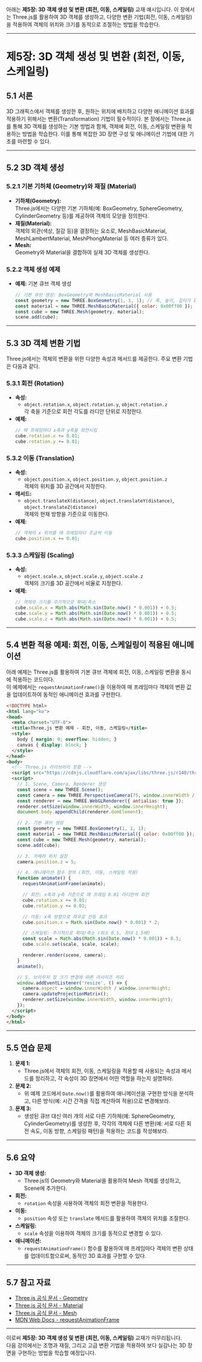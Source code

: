 아래는 **제5장: 3D 객체 생성 및 변환 (회전, 이동, 스케일링)** 교재 예시입니다. 이 장에서는 Three.js를 활용하여 3D 객체를 생성하고, 다양한 변환 기법(회전, 이동, 스케일링)을 적용하여 객체의 위치와 크기를 동적으로 조절하는 방법을 학습한다.

---

# 제5장: 3D 객체 생성 및 변환 (회전, 이동, 스케일링)

## 5.1 서론

3D 그래픽스에서 객체를 생성한 후, 원하는 위치에 배치하고 다양한 애니메이션 효과를 적용하기 위해서는 변환(Transformation) 기법이 필수적이다. 본 장에서는 Three.js를 통해 3D 객체를 생성하는 기본 방법과 함께, 객체에 회전, 이동, 스케일링 변환을 적용하는 방법을 학습한다. 이를 통해 복잡한 3D 장면 구성 및 애니메이션 기법에 대한 기초를 마련할 수 있다.

---

## 5.2 3D 객체 생성

### 5.2.1 기본 기하체 (Geometry)와 재질 (Material)
- **기하체(Geometry):**  
  Three.js에서는 다양한 기본 기하체(예: BoxGeometry, SphereGeometry, CylinderGeometry 등)를 제공하여 객체의 모양을 정의한다.
- **재질(Material):**  
  객체의 외관(색상, 질감 등)을 결정하는 요소로, MeshBasicMaterial, MeshLambertMaterial, MeshPhongMaterial 등 여러 종류가 있다.
- **Mesh:**  
  Geometry와 Material을 결합하여 실제 3D 객체를 생성한다.

### 5.2.2 객체 생성 예제
- **예제:** 기본 큐브 객체 생성
  ```javascript
  // 기본 큐브 생성: BoxGeometry와 MeshBasicMaterial 사용
  const geometry = new THREE.BoxGeometry(1, 1, 1); // 폭, 높이, 깊이가 1인 큐브
  const material = new THREE.MeshBasicMaterial({ color: 0x00ff00 }); // 녹색 재질
  const cube = new THREE.Mesh(geometry, material);
  scene.add(cube);
  ```

---

## 5.3 3D 객체 변환 기법

Three.js에서는 객체의 변환을 위한 다양한 속성과 메서드를 제공한다. 주요 변환 기법은 다음과 같다.

### 5.3.1 회전 (Rotation)
- **속성:**  
  - `object.rotation.x`, `object.rotation.y`, `object.rotation.z`  
    각 축을 기준으로 회전 각도를 라디안 단위로 지정한다.
- **예제:**  
  ```javascript
  // 매 프레임마다 x축과 y축을 회전시킴
  cube.rotation.x += 0.01;
  cube.rotation.y += 0.01;
  ```

### 5.3.2 이동 (Translation)
- **속성:**  
  - `object.position.x`, `object.position.y`, `object.position.z`  
    객체의 위치를 3D 공간에서 지정한다.
- **메서드:**  
  - `object.translateX(distance)`, `object.translateY(distance)`, `object.translateZ(distance)`  
    객체의 현재 방향을 기준으로 이동한다.
- **예제:**  
  ```javascript
  // 객체의 x 위치를 매 프레임마다 조금씩 이동
  cube.position.x += 0.01;
  ```

### 5.3.3 스케일링 (Scaling)
- **속성:**  
  - `object.scale.x`, `object.scale.y`, `object.scale.z`  
    객체의 크기를 3D 공간에서 비율로 지정한다.
- **예제:**  
  ```javascript
  // 객체의 크기를 주기적으로 확대/축소
  cube.scale.x = Math.abs(Math.sin(Date.now() * 0.001)) + 0.5;
  cube.scale.y = Math.abs(Math.sin(Date.now() * 0.001)) + 0.5;
  cube.scale.z = Math.abs(Math.sin(Date.now() * 0.001)) + 0.5;
  ```

---

## 5.4 변환 적용 예제: 회전, 이동, 스케일링이 적용된 애니메이션

아래 예제는 Three.js를 활용하여 기본 큐브 객체에 회전, 이동, 스케일링 변환을 동시에 적용하는 코드이다.  
이 예제에서는 `requestAnimationFrame()`을 이용하여 매 프레임마다 객체의 변환 값을 업데이트하여 동적인 애니메이션 효과를 구현한다.

```html
<!DOCTYPE html>
<html lang="ko">
<head>
  <meta charset="UTF-8">
  <title>Three.js 변환 예제 - 회전, 이동, 스케일링</title>
  <style>
    body { margin: 0; overflow: hidden; }
    canvas { display: block; }
  </style>
</head>
<body>
  <!-- Three.js 라이브러리 포함 -->
  <script src="https://cdnjs.cloudflare.com/ajax/libs/three.js/r140/three.min.js"></script>
  <script>
    // 1. Scene, Camera, Renderer 생성
    const scene = new THREE.Scene();
    const camera = new THREE.PerspectiveCamera(75, window.innerWidth / window.innerHeight, 0.1, 1000);
    const renderer = new THREE.WebGLRenderer({ antialias: true });
    renderer.setSize(window.innerWidth, window.innerHeight);
    document.body.appendChild(renderer.domElement);

    // 2. 기본 큐브 생성
    const geometry = new THREE.BoxGeometry(1, 1, 1);
    const material = new THREE.MeshBasicMaterial({ color: 0x00ff00 });
    const cube = new THREE.Mesh(geometry, material);
    scene.add(cube);

    // 3. 카메라 위치 설정
    camera.position.z = 5;

    // 4. 애니메이션 함수 정의 (회전, 이동, 스케일링 적용)
    function animate() {
      requestAnimationFrame(animate);

      // 회전: x축과 y축 기준으로 매 프레임 0.01 라디안씩 회전
      cube.rotation.x += 0.01;
      cube.rotation.y += 0.01;

      // 이동: x축 방향으로 좌우로 진동 효과
      cube.position.x = Math.sin(Date.now() * 0.001) * 2;

      // 스케일링: 주기적으로 확대/축소 (최소 0.5, 최대 1.5배)
      const scale = Math.abs(Math.sin(Date.now() * 0.001)) + 0.5;
      cube.scale.set(scale, scale, scale);

      renderer.render(scene, camera);
    }
    animate();

    // 5. 브라우저 창 크기 변경에 따른 리사이즈 처리
    window.addEventListener('resize', () => {
      camera.aspect = window.innerWidth / window.innerHeight;
      camera.updateProjectionMatrix();
      renderer.setSize(window.innerWidth, window.innerHeight);
    });
  </script>
</body>
</html>
```

---

## 5.5 연습 문제

1. **문제 1:**  
   - Three.js에서 객체의 회전, 이동, 스케일링을 적용할 때 사용되는 속성과 메서드를 정리하고, 각 속성이 3D 장면에서 어떤 역할을 하는지 설명하라.
2. **문제 2:**  
   - 위 예제 코드에서 `Date.now()`를 활용하여 애니메이션을 구현한 방식을 분석하고, 다른 방식(예: 시간 간격을 직접 계산하여 적용)으로 변경해보라.
3. **문제 3:**  
   - 생성된 큐브 대신 여러 개의 서로 다른 기하체(예: SphereGeometry, CylinderGeometry)를 생성한 후, 각각의 객체에 다른 변환(예: 서로 다른 회전 속도, 이동 방향, 스케일링 패턴)을 적용하는 코드를 작성해보라.

---

## 5.6 요약

- **3D 객체 생성:**  
  - Three.js의 Geometry와 Material을 활용하여 Mesh 객체를 생성하고, Scene에 추가한다.
- **회전:**  
  - `rotation` 속성을 사용하여 객체의 회전 변환을 적용한다.
- **이동:**  
  - `position` 속성 또는 `translate` 메서드를 활용하여 객체의 위치를 조절한다.
- **스케일링:**  
  - `scale` 속성을 이용하여 객체의 크기를 동적으로 변경할 수 있다.
- **애니메이션:**  
  - `requestAnimationFrame()` 함수를 활용하여 매 프레임마다 객체의 변환 상태를 업데이트함으로써, 동적인 3D 효과를 구현할 수 있다.

---

## 5.7 참고 자료

- [Three.js 공식 문서 - Geometry](https://threejs.org/docs/#api/en/geometries/BoxGeometry)
- [Three.js 공식 문서 - Material](https://threejs.org/docs/#api/en/materials/MeshBasicMaterial)
- [Three.js 공식 문서 - Mesh](https://threejs.org/docs/#api/en/objects/Mesh)
- [MDN Web Docs - requestAnimationFrame](https://developer.mozilla.org/ko/docs/Web/API/window/requestAnimationFrame)

---

이로써 **제5장: 3D 객체 생성 및 변환 (회전, 이동, 스케일링)** 교재가 마무리됩니다.  
다음 강의에서는 조명과 재질, 그리고 고급 변환 기법을 적용하여 보다 실감나는 3D 장면을 구현하는 방법을 학습할 예정입니다.
